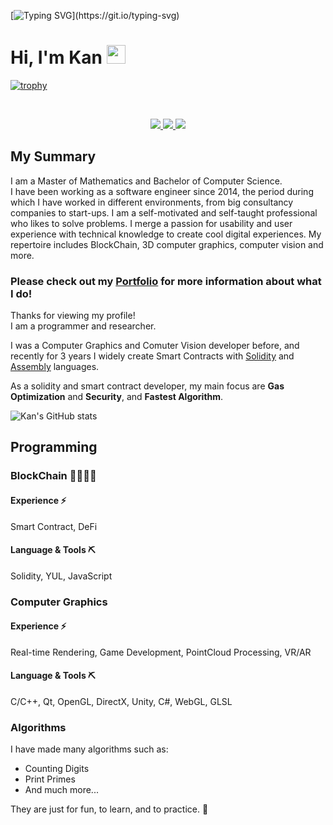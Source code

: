 [![Typing SVG](https://readme-typing-svg.herokuapp.com?size=24&width=600&lines=Welcome+To+Kan's+GitHub+Profile!)](https://git.io/typing-svg)
# Hi, I'm Kan <img src="https://raw.githubusercontent.com/MartinHeinz/MartinHeinz/master/wave.gif" width="30px">

[![trophy](https://github-profile-trophy.vercel.app/?username=CeTesDev&theme=discord)](https://github.com/ryo-ma/github-profile-trophy)

<br/>

<p align="center">
  <a href="https://www.linkedin.com/in/cetesdev/" target="_blank" rel="noopener noreferrer">
    <img src="https://img.shields.io/badge/LinkedIn-CeTesDev-blue?logo=linkedin&logoColor=blue&color=blue" />
  </a>
  
   <a href="https://cetes.dev" target="_blank" rel="noopener noreferrer">
    <img src="https://img.shields.io/badge/Website-CeTesDev-blue?logo=googledomains&logoColor=blue&color=blue" />
  </a>

  <a href="mailto:kan@cetes.dev" target="_blank" rel="noopener noreferrer">
    <img src="https://img.shields.io/badge/Email-CeTesDev-red?logo=gmail&logoColor=red&color=red" />
  </a>
</p>

## My Summary
I am a Master of Mathematics and Bachelor of Computer Science.\
I have been working as a software engineer since 2014, the period during which I have worked in different environments, from big consultancy companies to start-ups. I am a self-motivated and self-taught professional who likes to solve problems. 
I merge a passion for usability and user experience with technical knowledge to create cool digital experiences. My repertoire includes BlockChain, 3D computer graphics, computer vision and more.


### **Please check out my [Portfolio](https://cetes.dev/summary/) for more information about what I do!**

Thanks for viewing my profile!\
I am a programmer and researcher.

I was a Computer Graphics and Comuter Vision developer before, and recently for 3 years I widely create Smart Contracts with [Solidity](https://docs.soliditylang.org/en/latest/) and [Assembly](https://docs.soliditylang.org/en/latest/yul.html) languages.

As a solidity and smart contract developer, my main focus are **Gas Optimization** and **Security**, and **Fastest Algorithm**.

![Kan's GitHub stats](https://github-readme-stats.vercel.app/api?username=CeTesDev&show_icons=true&count_private=true&include_all_commits=true&theme=algolia)

## Programming

### BlockChain 👩‍👩‍👧‍👧

#### Experience ⚡️
Smart Contract, DeFi

#### Language & Tools ⛏
Solidity, YUL, JavaScript

### Computer Graphics

#### Experience ⚡️
Real-time Rendering, Game Development, PointCloud Processing, VR/AR

#### Language & Tools ⛏
C/C++, Qt, OpenGL, DirectX, Unity, C#, WebGL, GLSL

### Algorithms

I have made many algorithms such as:

- Counting Digits
- Print Primes
- And much more...

They are just for fun, to learn, and to practice. 🙂
